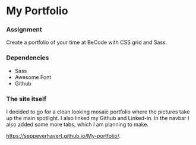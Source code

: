 # My Portfolio

### Assignment

Create a portfolio of your time at BeCode with CSS grid and Sass.

### Dependencies

  - Sass
  - Awesome Font
  - Github
  
### The site itself

I decided to go for a clean looking mosaic portfolio where the pictures take up the main spotlight.
I also linked my Github and Linked-in.
In the navbar I also added some more tabs, which I am planning to make. 

https://seppeverhavert.github.io/My-portfolio/. 
